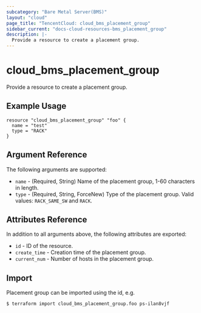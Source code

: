 ```yaml
---
subcategory: "Bare Metal Server(BMS)"
layout: "cloud"
page_title: "TencentCloud: cloud_bms_placement_group"
sidebar_current: "docs-cloud-resources-bms_placement_group"
description: |-
  Provide a resource to create a placement group.
---
```


# cloud_bms_placement_group

Provide a resource to create a placement group.

## Example Usage

```hcl
resource "cloud_bms_placement_group" "foo" {
  name = "test"
  type = "RACK"
}
```

## Argument Reference

The following arguments are supported:

* `name` - (Required, String) Name of the placement group, 1-60 characters in length.
* `type` - (Required, String, ForceNew) Type of the placement group. Valid values: `RACK_SAME_SW` and `RACK`.

## Attributes Reference

In addition to all arguments above, the following attributes are exported:

* `id` - ID of the resource.
* `create_time` - Creation time of the placement group.
* `current_num` - Number of hosts in the placement group.


## Import

Placement group can be imported using the id, e.g.

```
$ terraform import cloud_bms_placement_group.foo ps-ilan8vjf
```


